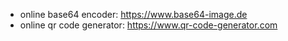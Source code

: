- online base64 encoder: https://www.base64-image.de
- online qr code generator: https://www.qr-code-generator.com